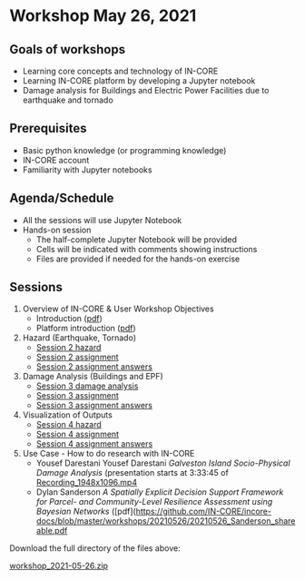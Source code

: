 # Workshop May 26, 2021

## Goals of workshops

* Learning core concepts and technology of IN-CORE
* Learning IN-CORE platform by developing a Jupyter notebook
* Damage analysis for Buildings and Electric Power Facilities due to earthquake and tornado

## Prerequisites

* Basic python knowledge (or programming knowledge)
* IN-CORE account
* Familiarity with Jupyter notebooks

## Agenda/Schedule

* All the sessions will use Jupyter Notebook
* Hands-on session
    * The half-complete Jupyter Notebook will be provided
    * Cells will be indicated with comments showing instructions
    * Files are provided if needed for the hands-on exercise

## Sessions

1. Overview of IN-CORE & User Workshop Objectives
    * Introduction ([pdf](https://github.com/IN-CORE/incore-docs/blob/master/workshops/20210526/introduction.pdf))
    * Platform introduction ([pdf](https://github.com/IN-CORE/incore-docs/blob/master/workshops/20210526/intro_platform.pdf))
2. Hazard (Earthquake, Tornado)
    * [Session 2 hazard](session2/session2-hazard.ipynb)
    * [Session 2 assignment](session2/session2-assignment.ipynb)
    * [Session 2 assignment answers](session2/session2-assignment-answer.ipynb)
3. Damage Analysis (Buildings and EPF)
    * [Session 3 damage analysis](session3/session3-damage-analysis.ipynb)
    * [Session 3 assignment](session3/session3-assignment.ipynb)
    * [Session 3 assignment answers](session3/session3-assignment-answer.ipynb)
4. Visualization of Outputs
    * [Session 4 hazard](session4/session4-viz.ipynb)
    * [Session 4 assignment](session4/session4-assignment.ipynb)
    * [Session 4 assignment answers](session4/session4-assignment-answer.ipynb)
5. Use Case - How to do research with IN-CORE
    * Yousef Darestani Yousef Darestani *Galveston Island Socio-Physical Damage Analysis* (presentation starts at 3:33:45 of [Recording_1948x1096.mp4](http://resilience.colostate.edu/files/IN-CORE/GMT20210526-170314_Recording_1948x1096.mp4)
    * Dylan Sanderson *A Spatially Explicit Decision Support Framework for Parcel- and Community-Level Resilience Assessment using Bayesian Networks* ([pdf](https://github.com/IN-CORE/incore-docs/blob/master/workshops/20210526/20210526_Sanderson_shareable.pdf

Download the full directory of the files above:

[workshop_2021-05-26.zip](https://github.com/IN-CORE/incore-docs/blob/master/workshops/20210526/workshop_2021-05-26.zip)
